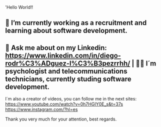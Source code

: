 'Hello World!!

💪 I’m currently **working** as a recruitment and **learning** about software development.
---
💬 Ask me about on my Linkedin: https://www.linkedin.com/in/diego-rodr%C3%ADguez-l%C3%B3pezrrhh/ |
👨‍🎓 **I´m psychologist and telecommunications technicians, currently studing software development**.
---
I´m also a creator of videos, you can follow me in the next sites: 
https://www.youtube.com/watch?v=0h7HGIY0E_s&t=37s
https://www.instagram.com/?hl=es

Thank you very much for your attention, best regards. 



